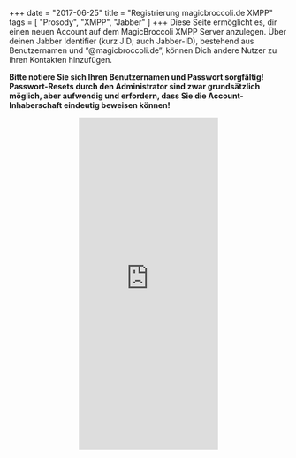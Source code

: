 +++
date = "2017-06-25"
title = "Registrierung magicbroccoli.de XMPP"
tags = [ "Prosody", "XMPP", "Jabber" ]
+++
Diese Seite ermöglicht es, dir einen neuen Account auf dem MagicBroccoli XMPP Server anzulegen.
Über deinen Jabber Identifier (kurz JID; auch Jabber-ID), bestehend aus Benutzernamen und “@magicbroccoli.de”, können Dich andere Nutzer zu ihren Kontakten hinzufügen.

**Bitte notiere Sie sich Ihren Benutzernamen und Passwort sorgfältig! Passwort-Resets durch den Administrator sind zwar grundsätzlich möglich, aber aufwendig und erfordern, dass Sie die Account-Inhaberschaft eindeutig beweisen können!**

<center><iframe src="https://magicbroccoli.de/register_form" style="height: 600px; width: 50%;" frameBorder="0"></iframe></center>
